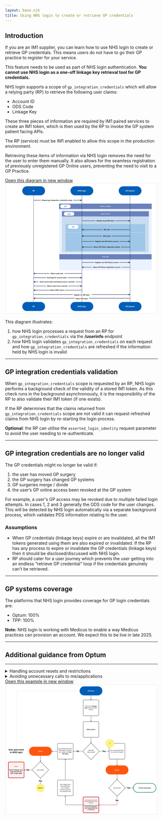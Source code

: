 ```yaml
---
layout: base.njk
title: Using NHS login to create or retrieve GP credentials
---
```


## Introduction

If you are an IM1 supplier, you can learn how to use NHS login to create or retrieve GP credentials. This means users do not have to go their GP practice to register for your service.

This feature needs to be used as part of NHS login authentication. **You cannot use NHS login as a one-off linkage key retrieval tool for GP credentials.**

NHS login supports a scope of `gp_integration_credentials` which will allow a relying party (RP) to retrieve the following user claims:

- Account ID
- ODS Code
- Linkage Key

These three pieces of information are required by IM1 paired services to create an IM1 token, which is then used by the RP to invoke the GP system patient facing APIs. 

The RP (service) must be IM1 enabled to allow this scope in the production environment. 

Retrieving these items of information via NHS login removes the need for the user to enter them manually. It also allows for the seamless registration of previously unregistered GP Online users, preventing the need to visit to a GP Practice.

<div class="design-example">
<a href="https://raw.githubusercontent.com/nhsconnect/nhslogin/main/src/images/gp-credentials-diagram.png" class="design-example__pop-out" target="_blank">Open this diagram in new window</a>
    <div class="code-embed">
    <img class="nhsuk-image__img" src="https://github.com/nhsconnect/nhslogin/raw/main/src/images/gp-credentials-diagram.png" alt="Diagram illustrating GP credentials request and validation">
</div>
</div>

This diagram illustrates:
1. how NHS login processes a request from an RP for `gp_integration_credentials` via the **/userinfo** endpoint
2. how NHS login validates `gp_integration_credentials` on each request and how `gp_integration_credentials` are refreshed if the information held by NHS login is invalid

---

## GP integration credentials validation

When `gp_integration_credentials` scope is requested by an RP, NHS login performs a background check of the validity of a stored IM1 token. As this check runs in the background asynchronously, it is the responsibility of the RP to also validate their IM1 token (if one exists).

If the RP determines that the claims returned from `gp_integration_credentials` scope are not valid it can request refreshed claims from NHS login by re-starting the login process.

**Optional**: the RP can utilise the `asserted_login_identity` request parameter to avoid the user needing to re-authenticate.

---

## GP integration credentials are no longer valid

The GP credentials might no longer be valid if:

1. the user has moved GP surgery
2. the GP surgery has changed GP systems
3. GP surgeries merge / divide
4. the user’s GP online access been revoked at the GP system

For example, a user's GP access may be revoked due to multiple failed login attempts. In cases 1, 2 and 3 generally the ODS code for the user changes. This will be detected by NHS login automatically via a separate background process, which validates PDS information relating to the user.

### Assumptions

- When GP credentials (linkage keys) expire or are invalidated, all the IM1 tokens generated using them are also expired or invalidated. If the RP has any process to expire or invalidate the GP credentials (linkage keys) then it should be disclosed/discussed with NHS login.
- RP should cater for a user journey which prevents the user getting into an endless “retrieve GP credential” loop if the credentials genuinely can’t be retrieved.

---

## GP systems coverage

The platforms that NHS login provides coverage for GP login credentials are: 

- Optum: 100%
- TPP: 100%

**Note:** NHS login is working with Medicus to enable a way Medicus practices can provision an account. We expect this to be live in late 2025.

<hr>
        <div class="nhsuk-grid-row">
            <div class="nhsuk-grid-column-full width">
               <div class="nhsuk-card">
                    <div class="nhsuk-card__content">
                        <div class="nhsuk-grid-row">
                            <div class="nhsuk-grid-column-full width">
                                <h2>Additional guidance from Optum</h2>
                                <hr>
                            </div>
                        </div>
                       <details class="nhsuk-details nhsuk-expander--no-outline">
                            <summary class="nhsuk-details__summary">
                                <span class="nhsuk-details__summary-text">
                                    Handling account resets and restrictions
                                </span>
                            </summary>
                            <div class="nhsuk-details__text">
                                <div class="nhsuk-grid-row">
                                    <div class="nhsuk-grid-column-full width">
                                        <p>Optum Web accounts can be reset, either by:</p>
                                        <ul>
                                          <li>the user</li>
                                          <li>the GP practice (for example, when suspicious activity is detected)</li>
                                        </ul>
                                        <p>After a reset, the account enters a “Restricted” state until the user re-authenticates via NHS login.</p>  
                                        <h3>What to do in your application</h3>
                                        If your <code style="background-color: #f8f8f8; color: #d14; padding: 2px 4px; border-radius: 3px; font-family: 'frutiger', monospace'; font-size: 1em;"> POST /Session</code> response includes: <code style="background-color: #f8f8f8; color: #d14; padding: 2px 4px; border-radius: 3px; font-family: 'frutiger', monospace'; font-size: 1em;">"ApplicationLinkLevel": "Restricted"</code>, redirect the user back to NHS login.<br><br>
                                        They will be prompted to re-authenticate, lifting the restriction on their account.
                                        <hr>
                                    </div>
                                </div>
                            </div>
                        </details>
                        <details class="nhsuk-details nhsuk-expander--no-outline">
                            <summary class="nhsuk-details__summary">
                                <span class="nhsuk-details__summary-text">
                                    Avoiding unnecessary calls to me/applications
                                </span>
                            </summary>
                            <div class="nhsuk-details__text">
                                <div class="nhsuk-grid-row">
                                    <div class="nhsuk-grid-column-full width">
                                        <p>Some partners are triggering unnecessary <code style="background-color: #f8f8f8; color: #d14; padding: 2px 4px; border-radius: 3px; font-family: 'frutiger', monospace'; font-size: 1em;"> me/applications</code> on every NHS login. This results in a confirmation email being sent to the user each time.<br><br>To avoid this, follow these steps:</p>
                                        <h3>Initial login</h3>
                                        <ol>
                                            <li>When a user logs in via NHS login for the first time, you'll receive a linkage key.</li>
                                            <li>Use this linkage key to call <code style="background-color: #f8f8f8; color: #d14; padding: 2px 4px; border-radius: 3px; font-family: 'frutiger', monospace'; font-size: 1em;"> me/applications</code> and obtain the Access Identity GUID.</li>
                                            <li>Store both the linkage key and the Access Identity GUID securely.</li>
                                        </ol>
                                        <h3>Subsequent logins</h3>
                                        <ol>
                                            <li>Compare the returned linkage key with the one you've stored.</li>
                                            <li>If it's the same: use the stored GUID to establish the user session.</li>
                                            <li>If it's different: use the new linkage key to retrieve a fresh GUID via <code style="background-color: #f8f8f8; color: #d14; padding: 2px 4px; border-radius: 3px; font-family: 'frutiger', monospace'; font-size: 1em;"> me/applications</code>, then update your stored values.</li>
                                        </ol>
                                    </div>
                                </div>  
                            </div>
                            </details>
                            <div class="nhsuk-grid-row">
        <div class="nhsuk-grid-column-full">
              <a href="https://raw.githubusercontent.com/nhsconnect/nhslogin/main/src/images/Optum-IM1token-flow.png" class="design-example__pop-out" target="_blank">Open this example in new window</a>
              <div class="code-embed">
              <img class="nhsuk-image__img" src="https://github.com/nhsconnect/nhslogin/raw/main/src/images/Optum-IM1token-flow.png" alt="Flow diagram of error handling within Optum">
        </div>
      </div>
    </div>
    </div>
    </div>



      

      




































